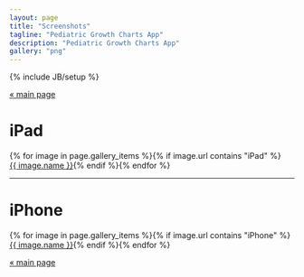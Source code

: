 ```yaml
---
layout: page
title: "Screenshots"
tagline: "Pediatric Growth Charts App"
description: "Pediatric Growth Charts App"
gallery: "png"
---
```

{% include JB/setup %}

[« main page](../index)


iPad
====

{% for image in page.gallery_items %}{% if image.url contains "iPad" %}<a class="screenshot" href="{{ image.url }}"><img src="{{ image.thumb }}" alt="" /><br />{{ image.name }}</a>{% endif %}{% endfor %}

---

iPhone
======

{% for image in page.gallery_items %}{% if image.url contains "iPhone" %}<a class="screenshot" href="{{ image.url }}"><img src="{{ image.thumb }}" alt="" /><br />{{ image.name }}</a>{% endif %}{% endfor %}

[« main page](../index)
